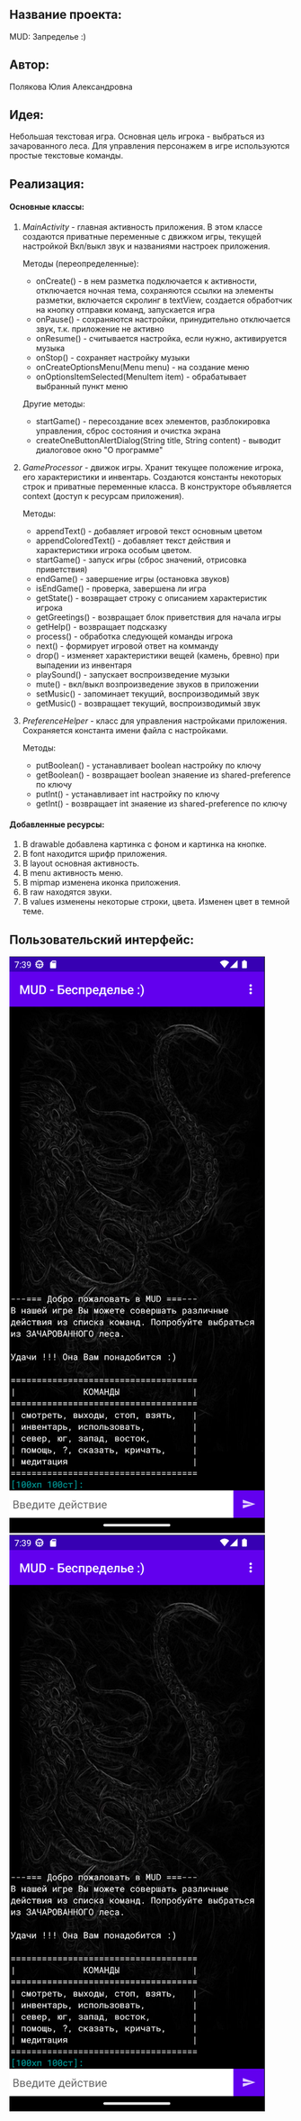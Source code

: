 ## Название проекта:

MUD: Запределье :)

## Автор:

Полякова Юлия Александровна

## Идея:

Небольшая текстовая игра. Основная цель игрока - выбраться из зачарованного леса. Для управления персонажем в игре используются простые текстовые команды.

## Реализация:

#### Основные классы:

1. *MainActivity* - главная активность приложения. В этом классе создаются приватные переменные с движком игры, текущей настройкой Вкл/выкл звук и названиями настроек приложения.

    Методы (переопределенные):
    * onCreate() - в нем разметка подключается к активности, отключается ночная тема, сохраняются ссылки на элементы разметки, включается скролинг в textView, создается обработчик на кнопку отправки команд, запускается игра
    * onPause() - сохраняются настройки, принудительно отключается звук, т.к. приложение не активно
    * onResume() - считывается настройка, если нужно, активируется музыка
    * onStop() - сохраняет настройку музыки
    * onCreateOptionsMenu(Menu menu) - на создание меню
    * onOptionsItemSelected(MenuItem item) - обрабатывает выбранный пункт меню
   
    Другие методы:
    * startGame() - пересоздание всех элементов, разблокировка управления, сброс состояния и очистка экрана
    * createOneButtonAlertDialog(String title, String content) - выводит диалоговое окно "О программе"
    

2. *GameProcessor* - движок игры. Хранит текущее положение игрока, его характеристики и инвентарь. Создаются константы некоторых строк и приватные переменные класса. В конструкторе объявляется context (доступ к ресурсам приложения).

    Методы:
    * appendText() - добавляет игровой текст основным цветом
    * appendColoredText() - добавляет текст действия и характеристики игрока особым цветом.
    * startGame() - запуск игры (сброс значений, отрисовка приветствия)
    * endGame() - завершение игры (остановка звуков)
    * isEndGame() - проверка, завершена ли игра
    * getState() - возвращает строку с описанием характеристик игрока
    * getGreetings() - возвращает блок приветствия для начала игры
    * getHelp() - возвращает подсказку
    * process() - обработка следующей команды игрока
    * next() - формирует игровой ответ на комманду
    * drop() - изменяет характеристики вещей (камень, бревно) при выпадении из инвентаря
    * playSound() - запускает воспроизведение музыки
    * mute() - вкл/выкл возпроизведение звуков в приложении
    * setMusic() - запоминает текущий, воспроизводимый звук
    * getMusic() - возвращает текущий, воспроизводимый звук


3. *PreferenceHelper* - класс для управления настройками приложения. Сохраняется константа имени файла с настройками.

    Методы:
    * putBoolean() - устанавливает boolean настройку по ключу
    * getBoolean() - возвращает boolean знаяение из shared-preference по ключу
    * putInt() - устанавливает int настройку по ключу
    * getInt() - возвращает int знаяение из shared-preference по ключу


#### Добавленные ресурсы:

1. В drawable добавлена картинка с фоном и картинка на кнопке.
2. В font находится шрифр приложения.
3. В layout основная активность.
4. В menu активность меню.
5. В mipmap изменена иконка приложения.
6. В raw находятся звуки.
7. В values изменены некоторые строки, цвета. Изменен цвет в темной теме.

## Пользовательский интерфейс:
![Основная активность](assets/main_activity.png "Основная активность")
![Меню](assets/main_activity.png "Меню")